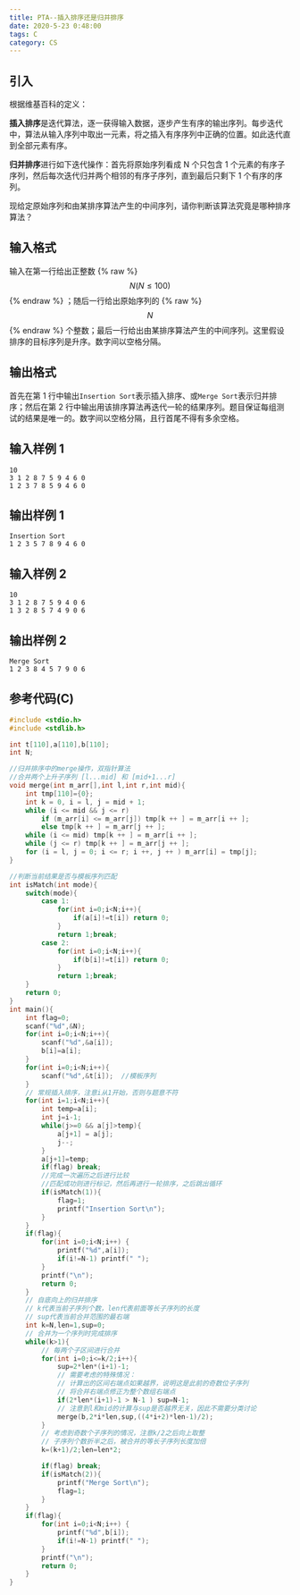 ```yaml
---
title: PTA--插入排序还是归并排序
date: 2020-5-23 0:48:00
tags: C
category: CS
---
```


<script type="text/javascript"src="https://i.upmath.me/latex.js "></script>

## 引入

根据维基百科的定义：

**插入排序**是迭代算法，逐一获得输入数据，逐步产生有序的输出序列。每步迭代中，算法从输入序列中取出一元素，将之插入有序序列中正确的位置。如此迭代直到全部元素有序。

**归并排序**进行如下迭代操作：首先将原始序列看成 N 个只包含 1 个元素的有序子序列，然后每次迭代归并两个相邻的有序子序列，直到最后只剩下 1 个有序的序列。

现给定原始序列和由某排序算法产生的中间序列，请你判断该算法究竟是哪种排序算法？

<!--more-->

## 输入格式

输入在第一行给出正整数 {% raw %} $$ N(N\le 100) $$ {% endraw %} ；随后一行给出原始序列的 {% raw %} $$ N $$ {% endraw %} 个整数；最后一行给出由某排序算法产生的中间序列。这里假设排序的目标序列是升序。数字间以空格分隔。

## 输出格式

首先在第 1 行中输出`Insertion Sort`表示插入排序、或`Merge Sort`表示归并排序；然后在第 2 行中输出用该排序算法再迭代一轮的结果序列。题目保证每组测试的结果是唯一的。数字间以空格分隔，且行首尾不得有多余空格。

## 输入样例 1

```
10
3 1 2 8 7 5 9 4 6 0
1 2 3 7 8 5 9 4 6 0
```

## 输出样例 1

```
Insertion Sort
1 2 3 5 7 8 9 4 6 0
```

## 输入样例 2

```
10
3 1 2 8 7 5 9 4 0 6
1 3 2 8 5 7 4 9 0 6
```

## 输出样例 2

```
Merge Sort
1 2 3 8 4 5 7 9 0 6
```

## 参考代码(C)

```c
#include <stdio.h>
#include <stdlib.h>

int t[110],a[110],b[110];
int N;

//归并排序中的merge操作，双指针算法
//合并两个上升子序列 [l...mid] 和 [mid+1...r]
void merge(int m_arr[],int l,int r,int mid){
    int tmp[110]={0};
    int k = 0, i = l, j = mid + 1;
    while (i <= mid && j <= r)
        if (m_arr[i] <= m_arr[j]) tmp[k ++ ] = m_arr[i ++ ];
        else tmp[k ++ ] = m_arr[j ++ ];
    while (i <= mid) tmp[k ++ ] = m_arr[i ++ ];
    while (j <= r) tmp[k ++ ] = m_arr[j ++ ];
    for (i = l, j = 0; i <= r; i ++, j ++ ) m_arr[i] = tmp[j];
}

//判断当前结果是否与模板序列匹配
int isMatch(int mode){
    switch(mode){
        case 1: 
            for(int i=0;i<N;i++){
                if(a[i]!=t[i]) return 0;
            }
            return 1;break;
        case 2:
            for(int i=0;i<N;i++){
                if(b[i]!=t[i]) return 0;
            }
            return 1;break;
    }
    return 0;
}
int main(){
    int flag=0;
    scanf("%d",&N);
    for(int i=0;i<N;i++){
        scanf("%d",&a[i]);
        b[i]=a[i];
    }
    for(int i=0;i<N;i++){
        scanf("%d",&t[i]);  //模板序列
    }
    // 常规插入排序，注意i从1开始，否则与题意不符
    for(int i=1;i<N;i++){
        int temp=a[i];
        int j=i-1;
        while(j>=0 && a[j]>temp){
            a[j+1] = a[j];
            j--;
        }
        a[j+1]=temp;
        if(flag) break;
        //完成一次遍历之后进行比较
        //匹配成功则进行标记，然后再进行一轮排序，之后跳出循环
        if(isMatch(1)){
            flag=1;
            printf("Insertion Sort\n");
        }
    }
    if(flag){
        for(int i=0;i<N;i++) {
            printf("%d",a[i]);
            if(i!=N-1) printf(" ");        
        }
        printf("\n");
        return 0;
    }  
    // 自底向上的归并排序
    // k代表当前子序列个数，len代表前面等长子序列的长度
    // sup代表当前合并范围的最右端
    int k=N,len=1,sup=0; 
    // 合并为一个序列时完成排序
    while(k>1){
        // 每两个子区间进行合并
        for(int i=0;i<=k/2;i++){
            sup=2*len*(i+1)-1; 
            // 需要考虑的特殊情况：
            // 计算出的区间右端点如果越界，说明这是此前的奇数位子序列
            // 将合并右端点修正为整个数组右端点
            if(2*len*(i+1)-1 > N-1 ) sup=N-1;
            // 注意到l和mid的计算与sup是否越界无关，因此不需要分类讨论
            merge(b,2*i*len,sup,((4*i+2)*len-1)/2); 
        }
        // 考虑到奇数个子序列的情况，注意k/2之后向上取整
        // 子序列个数折半之后，被合并的等长子序列长度加倍
        k=(k+1)/2;len=len*2;

        if(flag) break;
        if(isMatch(2)){
            printf("Merge Sort\n");
            flag=1;
        }
    }
    if(flag){
        for(int i=0;i<N;i++) {
            printf("%d",b[i]);
            if(i!=N-1) printf(" ");
        }
        printf("\n");
        return 0;
    }  
}
```
